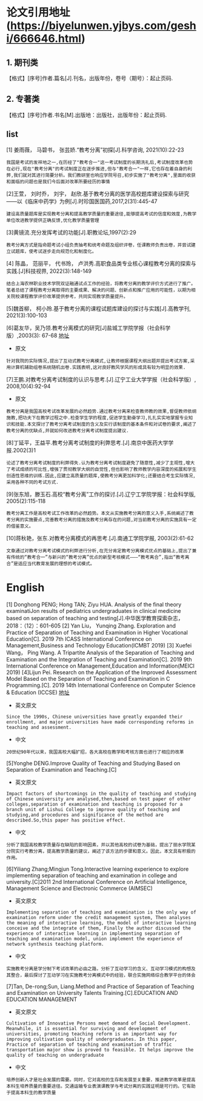 # 论文引用地址(https://biyelunwen.yjbys.com/geshi/666646.html)
## 1. 期刊类
【格式】[序号]作者.篇名[J].刊名，出版年份，卷号（期号）：起止页码.
## 2. 专著类
【格式】[序号]作者.书名[M].出版地：出版社，出版年份：起止页码.

## list


[1] 姜雨薇， 马碧书， 张芸娇.“教考分离”初探[J].科学咨询, 2021(10):22-23
```
我国是考试的发祥地之一,在历经了"教考合一"这一考试制度的长期洗礼后,考试制度改革也势在必行,现在"教考分离"的考试制度正在逐步推进,但与"教考合一"一样,它也存在着自身的利弊,我们就对其进行简要分析。我们教研室也响应学院号召,初步实施了"教考分离",里面的收获和面临的问题也是我们今后面对改革所要经历的事情
```
[2]王萱， 刘时乔， 刘宇， 赵欣.基于教考分离的医学高校题库建设探索与研究——以《临床中药学》为例[J].时珍国医国药,2017,2(31):445-47
```
建设高质量题库是实现教考分离和提高教学质量的重要途径,能够提高考试的信度和效度,为教学单位改进教学提供正确反馈,优化教学质量管理
```
[3]黄镜流.充分发挥考试的功能[J].职教论坛,1997(2):29
```
教考分离方式是指命题考试小组负责抽考和统考命题及组织评卷，任课教师负责出卷，并尝试建立试题库，使考试逐步走向规范化和制度化。
```
[4] 陈晶， 范丽平， 代书玲， 卢洪秀.高职食品类专业核心课程教考分离的探索与实践.[J]科技视界, 2022(3):148-149
```
结合上海农林职业技术学院双证融通试点工作的经验，将教考分离的教学评价方式进行了推广。笔者总结了课程教考分离取得的主要成果、解决的问题、创新点和推广应用的可能性，以期为相关院校课程教学评价改革提供参考，共同实现教学质量提升。
```
[5]魏首柳， 柯小玲.基于教考分离的课程试题库建设的探讨与实践[J].高教学刊, 2021(3):100-103

[6]葛友华，吴乃领.教考分离模式的研究[J]盐城工学院学报（社会科学版）,2003(3): 67-68
[地址](https://xueshu.baidu.com/usercenter/paper/show?paperid=4ff5d6c53846f05584ab949348320ab9&site=xueshu_se)
+ 原文
```
针对我院的实际情况,提出了互动式教考分离模式,让教师根据课程大纲出题并提出考试方案,采用计算机辅助组卷系统随机出卷.实践表明,这对良好教风学风的形成具有较为明显的效果.
```
[7]王鹏.对教考分离考试制度的认识与思考.[J].辽宁工业大学学报（社会科学版）, 2008,10(4):92-94
+ 原文
```
教考分离是我国高校考试改革发展的必然趋势.通过教考分离来检查教师教的效果,督促教师依纲施教,把功夫下在教学过程之中.检查学生学的程度,促进学生勤奋学习,扎扎实实地掌握专业知识和技能.本文探讨了教考分离考试制度的含义及实行该制度的基本条件和对试卷的要求,阐述了教考分离的优缺点,并就如何改进教考分离考试制度提出建议.
```
[8]丁延平，王益平.教考分离考试制度的利弊思考.[J].南京中医药大学学报.2002(3)1
```
论述了教考分离考试制度的利弊得失.认为教考分离考试制度避免了随意性,减少了主观性,增大了考试成绩的可比性,增强了贯彻教学大纲的自觉性,但也影响了教师教学内容深度的拓展和学生创造性思维的训练.因此,应建立高质量的题库,使教考分离更加科学化;还要结合考生实际情况,采用各种不同的考试方式.
```
[9]张东旭，滕玉石.高校“教考分离”工作的探讨.[J].辽宁工学院学报：社会科学版, 2005(2):115-118
```
教考分离工作是高校考试工作改革的必然趋势。本文从实施教考分离的意义入手,系统阐述了教考分离的实施要点,完善教考分离的措施及教考分离存在的问题,对当前教考分离的实施具有一定的借鉴意义。
```
[10]蒋秋艳，张东.对教考分离模式的再思考.[J].南通工学院学报, 2003(2):61-62
```
文章通过对教考分离考试模式的利弊进行分析,在充分肯定教考分离模式优点的基础上,提出了兼有传统的“教考合一”与新兴的“教考分离”优点的新型考核模式———“教考离合”,指出“教考离合”是适应当代教育发展的理想的考试模式。
```




# English
[1] Donghong PENG; Hong TAN; Ziyu HUA. Analysis of the final theory examinatiJon results of pediatrics undergraduates in clinical medicine based on separation of teaching and testing[J].中华医学教育探索杂志，2018：（12）：601-605
[2] Yan Liu， Yunqing Zhang. Exploration and Practice of Separation of Teaching and Examination in Higher Vocational Education[C]. 2019 7th ICASS International Conference on Management,Business and Technology Education(ICMBT 2019)
[3] Xuefei Wang， Ping Wang. A Tripartite Analysis of the Separation of Teaching and Examination and the Integration of Teaching and Examination[C]. 2019 9th International Conference on Management,Education and Information(MEICI 2019)
[4]Lijun Pei. Research on the Application of the Improved Assessment Model Based on the Separation of Teaching and Examination in C Programming.[C]. 2019 14th International Conference on Computer Science & Education (ICCSE)
[地址](https://ss.zhizhen.com/detail_38502727e7500f262f9109d7c287d41c5863ab9cb842902d1921b0a3ea2551019ed441c6bad8209544907f50ebf03ec1d4e5465e8ad632311add65de88202782b67ab68d8325aa81d6f08d55711b18eb?)
+ 英文原文
```
Since the 1990s, Chinese universities have greatly expanded their enrollment, and major universities have made corresponding reforms in teaching and assessment.
```
+ 中文
```
20世纪90年代以来，我国高校大幅扩招，各大高校在教学和考核方面也进行了相应的改革
```

[5]Yonghe DENG.Improve Quality of Teaching and Studying Based on Separation of Examination and Teaching.[C]
+ 英文原文
```
Impact factors of shortcomings in the quality of teaching and studying of Chinese university are analysed,then,based on test paper of other colleges,separation of examination and teaching is proposed for a branch unit of Lishui College to improve quality of teaching and studying,and procedures and significance of the method are described.So,this paper has positive effect.
```
+ 中文
```
分析了我国高校教学质量存在缺陷的影响因素，并以其他高校的试卷为基础，提出了丽水学院某分院实行考教分离，提高教学质量的建议，阐述了该方法的步骤和意义。因此，本文具有积极的作用。
```
[6]Yiliang Zhang;Mingjun Tong.Interactive learning experience to explore implementing separation of teaching and examination in college and university.[C]2011 2nd International Conference on Artificial Intelligence, Management Science and Electronic Commerce (AIMSEC)
+ 英文原文
```
Implementing separation of teaching and examination is the only way of examination reform under the credit management system, Then analyses the meaning of interactive learning, the model of interactive learning conceive and the integrate of them, Finally the author discussed the experience of interactive learning in implementing separation of teaching and examination model, union implement the experience of network synthesis teaching platform.
```
+ 中文
```
实施教考分离是学分制下考试改革的必由之路，分析了互动学习的含义、互动学习模式的构想及其整合，最后探讨了互动学习在实施教考分离模式中的经验，联合实施网络综合教学平台的体会
```
[7]Tan, De-rong;Sun, Liang.Method and Practice of Separation of Teaching and Examination on University Talents Training.[C].EDUCATION AND EDUCATION MANAGEMENT
+ 英文原文
```
Cultivation of Innovative Persons meet demand of Social Development. Meanwhile, it is essential for surviving and development of universities, promoting teaching reform is an important way for improving cultivation quality of undergraduates. In this paper, Practice of separation of teaching and examination of traffic transportation major show is proved to feasible. It helps improve the quality of teaching on undergraduate
```
+ 中文
```
培养创新人才是社会发展的需要。同时，它对高校的生存和发展至关重要，推进教学改革是提高本科生培养质量的重要途径。交通运输专业表演课教学与考试分离的实践证明是可行的。它有助于提高本科生的教学质量
```
